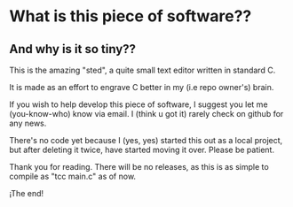 <h1> What is this piece of software?? </h1>
<h2> And why is it so tiny?? </h2>


This is the amazing "sted", a quite small text editor written in standard C.

It is made as an effort to engrave C better in my (i.e repo owner's) brain.

If you wish to help develop this piece of software, I suggest you let me (you-know-who) know via email. I (think u got it) rarely check on github for any news.

There's no code yet because I (yes, yes) started this out as a local project, but after deleting it twice, have started moving it over. Please be patient.

Thank you for reading. There will be no releases, as this is as simple to compile as "tcc main.c" as of now.

¡The end!
